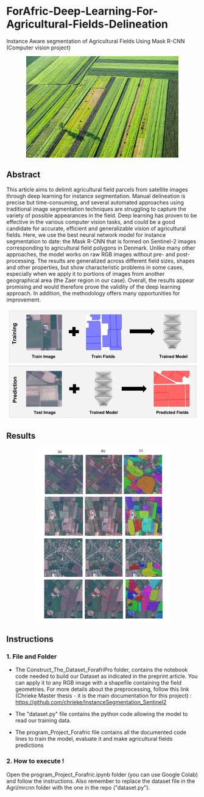 # ForAfric-Deep-Learning-For-Agricultural-Fields-Delineation
Instance Aware segmentation  of Agricultural Fields Using Mask R-CNN (Computer vision project)

<p align="center">
  <img width="400" src="images/agrifield2.jpg">
</p>

## Abstract
This article aims to delimit agricultural field parcels from satellite images through deep learning for instance segmentation.
Manual delineation is precise but time-consuming, and several automated approaches using traditional image segmentation techniques are struggling to capture the variety of possible appearances in the field.
Deep learning has proven to be effective in the various computer vision tasks, and could be a good candidate for accurate, efficient and generalizable vision of agricultural fields. 
Here, we use the best neural network model for instance segmentation to date: the Mask R-CNN that is formed on Sentinel-2 images corresponding to agricultural field polygons in Denmark. 
Unlike many other approaches, the model works on raw RGB images without pre- and post-processing. 
The results are generalized across different field sizes, shapes and other properties, but show characteristic problems in some cases, especially when we apply it to portions of images from another geographical area (the Zaer region in our case). 
Overall, the results appear promising and would therefore prove the validity of the deep learning approach. 
In addition, the methodology offers many opportunities for improvement.

<p align="center">
  <img width="500" src="images/train_predict.jpg">
</p>

## Results

<p align="center">
  <img width="350" src="images/bigresult.PNG">
 </p>
 
## Instructions
### 1. File and Folder
- The Construct_The_Dataset_ForafriPro folder, contains the notebook code needed to build 
our Dataset as indicated in the preprint article. You can apply it to any RGB image with a shapefile containing the field geometries.
For more details about the preprocessing, follow this link (Chrieke Master thesis - it is the main documentation for this project) : https://github.com/chrieke/InstanceSegmentation_Sentinel2

- The "dataset.py" file contains the python code allowing the model to read our training data.

- The program_Project_Forafric file contains all the documented code lines to train the model, evaluate it and make agricultural fields predictions

### 2. How to execute !
Open the program_Project_Forafric.ipynb folder (you can use Google Colab) and follow the instructions.
 Also remember to replace the dataset file in the Agri/mrcnn folder with the one in the repo ("dataset.py").





  
  
